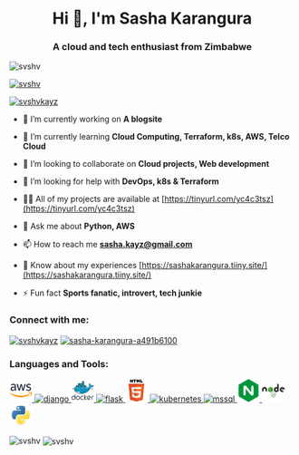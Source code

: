 <h1 align="center">Hi 👋, I'm Sasha Karangura</h1>
<h3 align="center">A cloud and tech enthusiast from Zimbabwe</h3>

<p align="left"> <img src="https://komarev.com/ghpvc/?username=svshv&label=Profile%20views&color=0e75b6&style=flat" alt="svshv" /> </p>

<p align="left"> <a href="https://github.com/ryo-ma/github-profile-trophy"><img src="https://github-profile-trophy.vercel.app/?username=svshv" alt="svshv" /></a> </p>

<p align="left"> <a href="https://twitter.com/svshvkayz" target="blank"><img src="https://img.shields.io/twitter/follow/svshvkayz?logo=twitter&style=for-the-badge" alt="svshvkayz" /></a> </p>

- 🔭 I’m currently working on **A blogsite**

- 🌱 I’m currently learning **Cloud Computing, Terraform, k8s, AWS, Telco Cloud**

- 👯 I’m looking to collaborate on **Cloud projects, Web development**

- 🤝 I’m looking for help with **DevOps, k8s & Terraform**

- 👨‍💻 All of my projects are available at [https://tinyurl.com/yc4c3tsz](https://tinyurl.com/yc4c3tsz)

- 💬 Ask me about **Python, AWS**

- 📫 How to reach me **sasha.kayz@gmail.com**

- 📄 Know about my experiences [https://sashakarangura.tiiny.site/](https://sashakarangura.tiiny.site/)

- ⚡ Fun fact **Sports fanatic, introvert, tech junkie**

<h3 align="left">Connect with me:</h3>
<p align="left">
<a href="https://twitter.com/svshvkayz" target="blank"><img align="center" src="https://raw.githubusercontent.com/rahuldkjain/github-profile-readme-generator/master/src/images/icons/Social/twitter.svg" alt="svshvkayz" height="30" width="40" /></a>
<a href="https://linkedin.com/in/sasha-karangura-a491b6100" target="blank"><img align="center" src="https://raw.githubusercontent.com/rahuldkjain/github-profile-readme-generator/master/src/images/icons/Social/linked-in-alt.svg" alt="sasha-karangura-a491b6100" height="30" width="40" /></a>
</p>

<h3 align="left">Languages and Tools:</h3>
<p align="left"> <a href="https://aws.amazon.com" target="_blank" rel="noreferrer"> <img src="https://raw.githubusercontent.com/devicons/devicon/master/icons/amazonwebservices/amazonwebservices-original-wordmark.svg" alt="aws" width="40" height="40"/> </a> <a href="https://www.djangoproject.com/" target="_blank" rel="noreferrer"> <img src="https://cdn.worldvectorlogo.com/logos/django.svg" alt="django" width="40" height="40"/> </a> <a href="https://www.docker.com/" target="_blank" rel="noreferrer"> <img src="https://raw.githubusercontent.com/devicons/devicon/master/icons/docker/docker-original-wordmark.svg" alt="docker" width="40" height="40"/> </a> <a href="https://flask.palletsprojects.com/" target="_blank" rel="noreferrer"> <img src="https://www.vectorlogo.zone/logos/pocoo_flask/pocoo_flask-icon.svg" alt="flask" width="40" height="40"/> </a> <a href="https://www.w3.org/html/" target="_blank" rel="noreferrer"> <img src="https://raw.githubusercontent.com/devicons/devicon/master/icons/html5/html5-original-wordmark.svg" alt="html5" width="40" height="40"/> </a> <a href="https://kubernetes.io" target="_blank" rel="noreferrer"> <img src="https://www.vectorlogo.zone/logos/kubernetes/kubernetes-icon.svg" alt="kubernetes" width="40" height="40"/> </a> <a href="https://www.microsoft.com/en-us/sql-server" target="_blank" rel="noreferrer"> <img src="https://www.svgrepo.com/show/303229/microsoft-sql-server-logo.svg" alt="mssql" width="40" height="40"/> </a> <a href="https://www.nginx.com" target="_blank" rel="noreferrer"> <img src="https://raw.githubusercontent.com/devicons/devicon/master/icons/nginx/nginx-original.svg" alt="nginx" width="40" height="40"/> </a> <a href="https://nodejs.org" target="_blank" rel="noreferrer"> <img src="https://raw.githubusercontent.com/devicons/devicon/master/icons/nodejs/nodejs-original-wordmark.svg" alt="nodejs" width="40" height="40"/> </a> <a href="https://www.python.org" target="_blank" rel="noreferrer"> <img src="https://raw.githubusercontent.com/devicons/devicon/master/icons/python/python-original.svg" alt="python" width="40" height="40"/> </a> </p>

<p><img align="left" src="https://github-readme-stats.vercel.app/api/top-langs?username=svshv&show_icons=true&locale=en&layout=compact" alt="svshv" /></p>

<p>&nbsp;<img align="center" src="https://github-readme-stats.vercel.app/api?username=svshv&show_icons=true&locale=en" alt="svshv" /></p>
